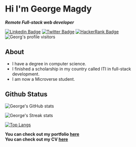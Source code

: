 # Hi I'm George Magdy

**_Remote Full-stack web developer_**

[![Linkedin Badge](https://img.shields.io/badge/-George%20Magdy-blue?style=flat-square&logo=Linkedin&logoColor=white&link=https://www.linkedin.com/in/george-magdy-840/)](https://www.linkedin.com/in/george-magdy-840/)
[![Twitter Badge](https://img.shields.io/badge/-@georgtriple1_-1ca0f1?style=flat-square&labelColor=1ca0f1&logo=twitter&logoColor=white&link=https://twitter.com/georgtriple1)](https://twitter.com/georgtriple1)
[![HackerRank Badge](https://img.shields.io/badge/-@gemmen29_-1ba94c?style=flat-square&labelColor=1ba94c&logo=hackerrank&logoColor=white&link=https://www.hackerrank.com/gemmen29)](https://www.hackerrank.com/gemmen29)
![Georg's profile visitors](https://visitor-badge.glitch.me/badge?page_id=gemmen29.visitor-badge)

## About

- I have a degree in computer science.
- I finished a scholarship in my country called ITI in full-stack development.
- I am now a Microverse student.

## Github Status

![George's GitHub stats](https://github-readme-stats.vercel.app/api?username=gemmen29&show_icons=true&theme=dracula)

![George's Streak stats](https://github-readme-streak-stats.herokuapp.com/?user=gemmen29&theme=dracula)

[![Top Langs](https://github-readme-stats.vercel.app/api/top-langs/?username=gemmen29&layout=compact&theme=dracula)](https://github.com/gemmen29)



**You can check out my portfolio [here](https://gemmen29.github.io/Portfolio/)** <br>
**You can check out my CV [here](https://drive.google.com/file/d/1-37Xhe6T9qoKpqh4aXLjBDOyrzqFDR4x/view?usp=sharing)** <br>
